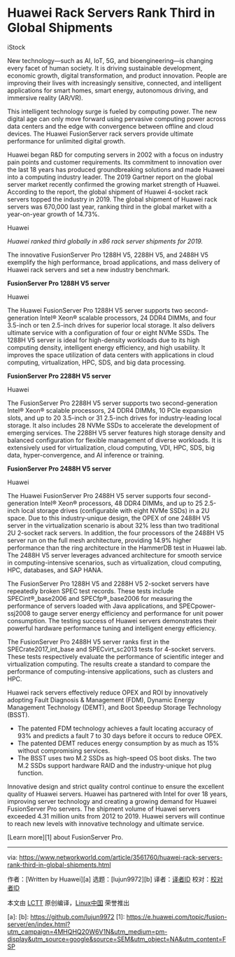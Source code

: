 [#]: collector: (lujun9972)
[#]: translator: ( )
[#]: reviewer: ( )
[#]: publisher: ( )
[#]: url: ( )
[#]: subject: (Huawei Rack Servers Rank Third in Global Shipments)
[#]: via: (https://www.networkworld.com/article/3561760/huawei-rack-servers-rank-third-in-global-shipments.html)
[#]: author: (Written by Huawei )

Huawei Rack Servers Rank Third in Global Shipments
======

iStock

New technology—such as AI, IoT, 5G, and bioengineering—is changing every facet of human society. It is driving sustainable development, economic growth, digital transformation, and product innovation. People are improving their lives with increasingly sensitive, connected, and intelligent applications for smart homes, smart energy, autonomous driving, and immersive reality (AR/VR).

This intelligent technology surge is fueled by computing power. The new digital age can only move forward using pervasive computing power across data centers and the edge with convergence between offline and cloud devices. The Huawei FusionServer rack servers provide ultimate performance for unlimited digital growth.

Huawei began R&amp;D for computing servers in 2002 with a focus on industry pain points and customer requirements. Its commitment to innovation over the last 18 years has produced groundbreaking solutions and made Huawei into a computing industry leader. The 2019 Gartner report on the global server market recently confirmed the growing market strength of Huawei. According to the report, the global shipment of Huawei 4-socket rack servers topped the industry in 2019. The global shipment of Huawei rack servers was 670,000 last year, ranking third in the global market with a year-on-year growth of 14.73%.

Huawei

_Huawei ranked third globally in x86 rack server shipments for 2019._

The innovative FusionServer Pro 1288H V5, 2288H V5, and 2488H V5 exemplify the high performance, broad applications, and mass delivery of Huawei rack servers and set a new industry benchmark.

**FusionServer Pro 1288H V5 server**

Huawei

The Huawei FusionServer Pro 1288H V5 server supports two second-generation Intel® Xeon® scalable processors, 24 DDR4 DIMMs, and four 3.5-inch or ten 2.5-inch drives for superior local storage. It also delivers ultimate service with a configuration of four or eight NVMe SSDs. The 1288H V5 server is ideal for high-density workloads due to its high computing density, intelligent energy efficiency, and high usability. It improves the space utilization of data centers with applications in cloud computing, virtualization, HPC, SDS, and big data processing.

**FusionServer Pro 2288H V5 server**

Huawei

The FusionServer Pro 2288H V5 server supports two second-generation Intel® Xeon® scalable processors, 24 DDR4 DIMMs, 10 PCIe expansion slots, and up to 20 3.5-inch or 31 2.5-inch drives for industry-leading local storage. It also includes 28 NVMe SSDs to accelerate the development of emerging services. The 2288H V5 server features high storage density and balanced configuration for flexible management of diverse workloads. It is extensively used for virtualization, cloud computing, VDI, HPC, SDS, big data, hyper-convergence, and AI inference or training.

**FusionServer Pro 2488H V5 server**

Huawei

The Huawei FusionServer Pro 2488H V5 server supports four second-generation Intel® Xeon® processors, 48 DDR4 DIMMs, and up to 25 2.5-inch local storage drives (configurable with eight NVMe SSDs) in a 2U space. Due to this industry-unique design, the OPEX of one 2488H V5 server in the virtualization scenario is about 32% less than two traditional 2U 2-socket rack servers. In addition, the four processors of the 2488H V5 server run on the full mesh architecture, providing 14.9% higher performance than the ring architecture in the HammerDB test in Huawei lab. The 2488H V5 server leverages advanced architecture for smooth service in computing-intensive scenarios, such as virtualization, cloud computing, HPC, databases, and SAP HANA.

The FusionServer Pro 1288H V5 and 2288H V5 2-socket servers have repeatedly broken SPEC test records. These tests include SPECint®_base2006 and SPECfp®_base2006 for measuring the performance of servers loaded with Java applications, and SPECpower-ssj2008 to gauge server energy efficiency and performance for unit power consumption. The testing success of Huawei servers demonstrates their powerful hardware performance tuning and intelligent energy efficiency.

The FusionServer Pro 2488H V5 server ranks first in the SPECrate2017_int_base and SPECvirt_sc2013 tests for 4-socket servers. These tests respectively evaluate the performance of scientific integer and virtualization computing. The results create a standard to compare the performance of computing-intensive applications, such as clusters and HPC.

Huawei rack servers effectively reduce OPEX and ROI by innovatively adopting Fault Diagnosis &amp; Management (FDM), Dynamic Energy Management Technology (DEMT), and Boot Speedup Storage Technology (BSST).

  * The patented FDM technology achieves a fault locating accuracy of 93% and predicts a fault 7 to 30 days before it occurs to reduce OPEX.
  * The patented DEMT reduces energy consumption by as much as 15% without compromising services.
  * The BSST uses two M.2 SSDs as high-speed OS boot disks. The two M.2 SSDs support hardware RAID and the industry-unique hot plug function.



Innovative design and strict quality control continue to ensure the excellent quality of Huawei servers. Huawei has partnered with Intel for over 18 years, improving server technology and creating a growing demand for Huawei FusionServer Pro servers. The shipment volume of Huawei servers exceeded 4.31 million units from 2012 to 2019. Huawei servers will continue to reach new levels with innovative technology and ultimate service.

[Learn more][1] about FusionServer Pro.

--------------------------------------------------------------------------------

via: https://www.networkworld.com/article/3561760/huawei-rack-servers-rank-third-in-global-shipments.html

作者：[Written by Huawei][a]
选题：[lujun9972][b]
译者：[译者ID](https://github.com/译者ID)
校对：[校对者ID](https://github.com/校对者ID)

本文由 [LCTT](https://github.com/LCTT/TranslateProject) 原创编译，[Linux中国](https://linux.cn/) 荣誉推出

[a]: 
[b]: https://github.com/lujun9972
[1]: https://e.huawei.com/topic/fusion-server/en/index.html?utm_campaign=4MHQHQ20W6V1N&utm_medium=pm-display&utm_source=google&source=SEM&utm_object=NA&utm_content=FSP
